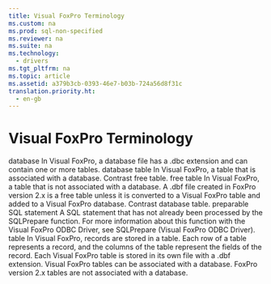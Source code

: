 ```yaml
---
title: Visual FoxPro Terminology
ms.custom: na
ms.prod: sql-non-specified
ms.reviewer: na
ms.suite: na
ms.technology: 
  - drivers
ms.tgt_pltfrm: na
ms.topic: article
ms.assetid: a379b3cb-0393-46e7-b03b-724a56d8f31c
translation.priority.ht: 
  - en-gb
---
```

# Visual FoxPro Terminology
<?xml version="1.0" encoding="utf-8"?>
<developerConceptualDocument xmlns="http://ddue.schemas.microsoft.com/authoring/2003/5" xmlns:xlink="http://www.w3.org/1999/xlink" xmlns:xsi="http://www.w3.org/2001/XMLSchema-instance" xsi:schemaLocation="http://ddue.schemas.microsoft.com/authoring/2003/5 http://dduestorage.blob.core.windows.net/ddueschema/developer.xsd">
  <introduction>
    <definitionTable>
      <definedTerm> <legacyBold>database</legacyBold> </definedTerm>
      <definition>
        <para>In Visual FoxPro, a database file has a .dbc extension and can contain one or more <legacyBold>tables</legacyBold>.</para>
      </definition>
      <definedTerm> <legacyBold>database table</legacyBold> </definedTerm>
      <definition>
        <para>In Visual FoxPro, a table that is associated with a database. Contrast <legacyBold>free table</legacyBold>.</para>
      </definition>
      <definedTerm> <legacyBold>free table</legacyBold> </definedTerm>
      <definition>
        <para>In Visual FoxPro, a table that is not associated with a database.</para>
        <para>A .dbf file created in FoxPro version 2.x is a free table unless it is converted to a Visual FoxPro table and added to a Visual FoxPro database. Contrast <legacyBold>database table</legacyBold>. </para>
      </definition>
      <definedTerm> <legacyBold>preparable SQL statement</legacyBold> </definedTerm>
      <definition>
        <para>A SQL statement that has not already been processed by the <legacyBold>SQLPrepare</legacyBold> function. For more information about this function with the Visual FoxPro ODBC Driver, see <legacyLink xlink:href="0c4cb5a4-9729-4b2e-a0c6-52027b92e8fc">SQLPrepare (Visual FoxPro ODBC Driver)</legacyLink>.</para>
      </definition>
      <definedTerm> <legacyBold>table</legacyBold> </definedTerm>
      <definition>
        <para>In Visual FoxPro, records are stored in a table. Each row of a table represents a record, and the columns of the table represent the fields of the record. Each Visual FoxPro table is stored in its own file with a .dbf extension. Visual FoxPro tables can be associated with a database.</para>
        <para>FoxPro version 2.<legacyItalic>x</legacyItalic> tables are not associated with a database. </para>
      </definition>
    </definitionTable>
  </introduction>
  <relatedTopics />
</developerConceptualDocument>